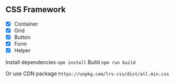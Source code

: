 ## CSS Framework

- [x] Container
- [x] Grid
- [x] Button
- [x] Form
- [x] Helper

Install dependencies `npm install`
Build `npm run build`

Or use CDN package
`https://unpkg.com/lrs-css/dist/all.min.css`